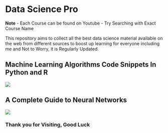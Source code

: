 # Data Science Pro 

**Note** - Each Course can be found on Youtube - Try Searching with Exact Course Name

This repository aims to collect all the best data science material available on the web from different sources to boost up learning for everyone including me and Not to Worry, it is Regularly Updated.

## Machine Learning Algorithms Code Snippets In Python and R

![](Readme%20Image/ML%20Algorithms%20in%20Python%20and%20R.jpg)

## A Complete Guide to Neural Networks

![](Readme%20Image/Complete%20Neural%20Networks.png)

### Thank you for Visiting, Good Luck 
